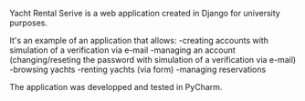 Yacht Rental Serive is a web application created in Django for university purposes.

It's an example of an application that allows:
  -creating accounts with simulation of a verification via e-mail
  -managing an account (changing/reseting the password with simulation of a verification via e-mail)
  -browsing yachts
  -renting yachts (via form)
  -managing reservations

The application was developped and tested in PyCharm.  
